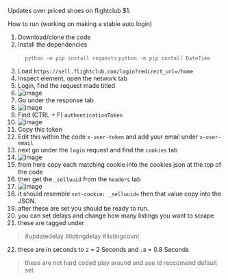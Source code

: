 Updates over priced shoes on flightclub $1.

How to run (working on making a stable auto login)

1. Download/clone the code
2. Install the dependencies
> `python -m pip install requests`
> `python -m pip install DateTime`
3. Load `https://sell.flightclub.com/login?redirect_url=/home`
4. Inspect element, open the network tab
5. Login, find the request made titled
6. ![image](https://user-images.githubusercontent.com/91805542/178132051-42fca213-9bc1-40f8-8e4e-bfa55594b945.png)
7. Go under the response tab
8. ![image](https://user-images.githubusercontent.com/91805542/178132065-25ccdccd-e79c-4274-b970-aac6b9e4c5b0.png)
9. Find (CTRL + F) `authenticationToken`
10. ![image](https://user-images.githubusercontent.com/91805542/178132078-ea147fa7-3cbe-4ba2-9b8f-b29e06019a06.png)
11. Copy this token
12. Edit this within the code `x-user-token` and add your email under `x-user-email`
13. next go under the `login` request and find the `cookies` tab
14. ![image](https://user-images.githubusercontent.com/91805542/178132250-330fbcc1-98f9-4917-b00d-517edb761669.png)
15. from here copy each matching cookie into the cookies json at the top of the code
16. then get the `_selluuid` from the `headers` tab
17. ![image](https://user-images.githubusercontent.com/91805542/178132260-19283fa0-5ac9-4d1c-b230-916ea9979e7f.png)
18. it should resemble `set-cookie: _selluuid=` then that value copy into the JSON.
19. after these are set you should be ready to run. 
20. you can set delays and change how many listings you want to scrape
21. these are tagged under
> #updatedelay
> #listingdelay
> #listingcount
22. these are in seconds to `2` = 2 Seconds and `.8` = 0.8 Seconds
> these are not hard coded play around and see id reccomend default set
